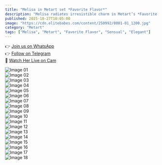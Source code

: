 ```yaml
---
title: "Melisa in Metart set *Favorite Flavor*"
description: "Melisa radiates irresistible charm in Metart’s *Favorite Flavor* — playful, elegant, and full of soft sensuality that lingers on every glance."
published: 2025-10-27T10:05:00
image: "https://cdn.elitebabes.com/content/250992/0001-01_1200.jpg"
category: "Metart"
tags: ["Melisa", "Metart", "Favorite Flavor", "Sensual", "Elegant"]
---
```


👉 [Join us on WhatsApp](https://redirecting-kappa.vercel.app/)  
👉 [Follow on Telegram](https://t.me/xxx_pulse)  
🔞 [Watch Her Live on Cam](https://redirecting-kappa.vercel.app/)  

![Image 01](https://cdn.elitebabes.com/content/250992/0001-01_1200.jpg)  
![Image 02](https://cdn.elitebabes.com/content/250992/0001-02_1200.jpg)  
![Image 03](https://cdn.elitebabes.com/content/250992/0001-03_1200.jpg)  
![Image 04](https://cdn.elitebabes.com/content/250992/0001-04_1200.jpg)  
![Image 05](https://cdn.elitebabes.com/content/250992/0001-05_1200.jpg)  
![Image 06](https://cdn.elitebabes.com/content/250992/0001-06_1200.jpg)  
![Image 07](https://cdn.elitebabes.com/content/250992/0001-07_1200.jpg)  
![Image 08](https://cdn.elitebabes.com/content/250992/0001-08_1200.jpg)  
![Image 09](https://cdn.elitebabes.com/content/250992/0001-09_1200.jpg)  
![Image 10](https://cdn.elitebabes.com/content/250992/0001-10_1200.jpg)  
![Image 11](https://cdn.elitebabes.com/content/250992/0001-11_1200.jpg)  
![Image 12](https://cdn.elitebabes.com/content/250992/0001-12_1200.jpg)  
![Image 13](https://cdn.elitebabes.com/content/250992/0001-13_1200.jpg)  
![Image 14](https://cdn.elitebabes.com/content/250992/0001-14_1200.jpg)  
![Image 15](https://cdn.elitebabes.com/content/250992/0001-15_1200.jpg)  
![Image 16](https://cdn.elitebabes.com/content/250992/0001-16_1200.jpg)  
![Image 17](https://cdn.elitebabes.com/content/250992/0001-17_1200.jpg)  
![Image 18](https://cdn.elitebabes.com/content/250992/0001-18_1200.jpg)